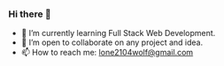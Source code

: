 ### Hi there 👋

- 🌱 I’m currently learning Full Stack Web Development.
- 👯 I’m open to collaborate on any project and idea.
- 📫 How to reach me: lone2104wolf@gmail.com
<!--
**Utkarsh-1104/Utkarsh-1104** is a ✨ _special_ ✨ repository because its `README.md` (this file) appears on your GitHub profile.

Here are some ideas to get you started:

- 🔭 I’m currently working on ...


- 🤔 I’m looking for help with ...
- 💬 Ask me about ...

- 😄 Pronouns: ...
- ⚡ Fun fact: ...
-->

